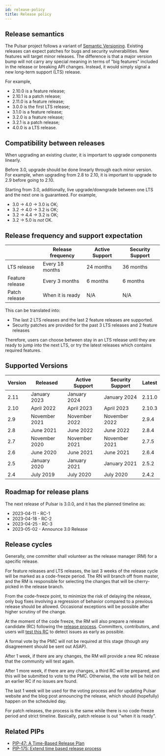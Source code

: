 ```yaml
---
id: release-policy
title: Release policy
---
```


## Release semantics

The Pulsar project follows a variant of [Semantic Versioning](http://semver.org/spec/v2.0.0.html). Existing releases can expect patches for bugs and security vulnerabilities. New features will target minor releases. The difference is that a major version bump will not carry any special meaning in terms of "big features" included in the release or breaking API changes. Instead, it would simply signal a new long-term support (LTS) release.

For example,

* 2.10.0 is a feature release;
* 2.10.1 is a patch release;
* 2.11.0 is a feature release;
* 3.0.0 is the first LTS release;
* 3.1.0 is a feature release;
* 3.2.0 is a feature release;
* 3.2.1 is a patch release;
* 4.0.0 is a LTS release.

## Compatibility between releases

When upgrading an existing cluster, it is important to upgrade components linearly.

Before 3.0, upgrade should be done linearly through each minor version. For example, when upgrading from 2.8 to 2.10, it is important to upgrade to 2.9 before going to 2.10.

Starting from 3.0, additionally, live upgrade/downgrade between one LTS and the next one is guaranteed. For example,

* 3.0 -> 4.0 -> 3.0 is OK;
* 3.2 -> 4.0 -> 3.2 is OK;
* 3.2 -> 4.4 -> 3.2 is OK;
* 3.2 -> 5.0 is _not_ OK.

## Release frequency and support expectation

|                 | Release frequency | Active Support | Security Support |
|-----------------|-------------------|----------------|------------------|
| LTS release     | Every 18 months   | 24 months      | 36 months        |
| Feature release | Every 3 months    | 6 months       | 6 months         |
| Patch release   | When it is ready  | N/A            | N/A              |

This can be translated into:

* The last 2 LTS releases and the last 2 feature releases are supported.
* Security patches are provided for the past 3 LTS releases and 2 feature releases

Therefore, users can choose between stay in an LTS release until they are ready to jump into the next LTS, or try the latest releases which contains required features.

## Supported Versions

| Version | Released      | Active Support  | Security Support | Latest |
|---------|---------------|-----------------|------------------|--------|
| 2.11    | January 2023  | January 2024    | January 2024     | 2.11.0 |
| 2.10    | April 2022    | April 2023      | April 2023       | 2.10.3 |
| 2.9     | November 2021 | November 2022   | November 2022    | 2.9.4  |
| 2.8     | June 2021     | June 2022       | June 2022        | 2.8.4  |
| 2.7     | November 2020 | November 2021   | November 2021    | 2.7.5  |
| 2.6     | June 2020     | June 2021       | June 2021        | 2.6.4  |
| 2.5     | January 2020  | January 2021    | January 2021     | 2.5.2  |
| 2.4     | July 2019     | July 2020       | July 2020        | 2.4.2  |

## Roadmap for release plans

The next release of Pulsar is 3.0.0, and it has the planned timeline as:

* 2023-04-11 - RC-1
* 2023-04-18 - RC-2
* 2023-04-25 - RC-3
* 2023-05-02 - Announce 3.0 Release

## Release cycles

Generally, one committer shall volunteer as the release manager (RM) for a specific release.

For feature releases and LTS releases, the last 3 weeks of the release cycle will be marked as a code-freeze period. The RN will branch off from master, and the RM is responsible for selecting the changes that will be cherry-picked in the release branch.

From the code-freeze point, to minimize the risk of delaying the release, only bug fixes involving a regression of behavior compared to a previous release should be allowed. Occasional exceptions will be possible after higher scrutiny of the change.

At the moment of the code freeze, the RM will also prepare a release candidate (RC) following the [release process](release-process.md). Committers, contributors, and users will [test this RC](validate-release-candidate.md) to detect issues as early as possible.

A formal vote by the PMC will not be required at this stage (though any disagreement should be sent out ASAP).

After 1 week, if there are any changes, the RM will provide a new RC release that the community will test again.

After 1 more week, if there are any changes, a third RC will be prepared, and this will be submitted to vote to the PMC. Otherwise, the vote will be held on an earlier RC if no issues are found.

The last 1 week will be used for the voting process and for updating Pulsar website and the blog post announcing the release, which should (hopefully) happen on the scheduled day.

For patch releases, the process is the same while there is no code-freeze period and strict timeline. Basically, patch release is out "when it is ready".

## Related PIPs

* [PIP-47: A Time-Based Release Plan](https://github.com/apache/pulsar/wiki/PIP-47%3A-Time-Based-Release-Plan)
* [PIP-175: Extend time based release process](https://github.com/apache/pulsar/issues/15966)
